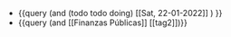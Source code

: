 - {{query (and (todo todo doing) [[Sat, 22-01-2022]] ) }}
- {{query (and [[Finanzas Públicas]] [[tag2]])}}